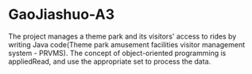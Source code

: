 # GaoJiashuo-A3
The project manages a theme park and its visitors' access to rides by writing Java code(Theme park amusement facilities visitor management system - PRVMS). 
The concept of object-oriented programming is appliedRead, and use the appropriate set to process the data.

